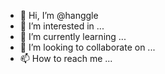 - 👋 Hi, I’m @hanggle
- 👀 I’m interested in ...
- 🌱 I’m currently learning ...
- 💞️ I’m looking to collaborate on ...
- 📫 How to reach me ...

<!---
hanggle/hanggle is a ✨ special ✨ repository because its `README.md` (this file) appears on your GitHub profile.
You can click the Preview link to take a look at your changes.
--->
